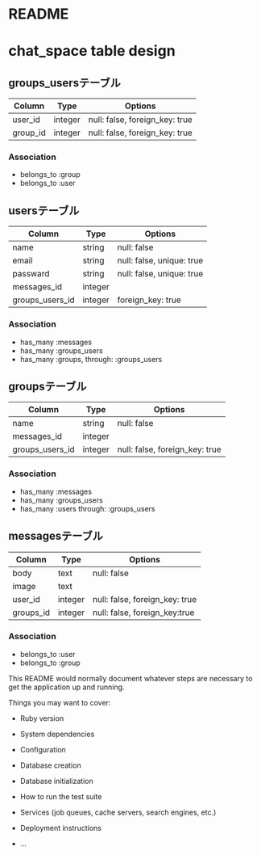 # README
# chat_space table design

## groups_usersテーブル

|Column|Type|Options|
|------|----|-------|
|user_id|integer|null: false, foreign_key: true|
|group_id|integer|null: false, foreign_key: true|

### Association
- belongs_to :group
- belongs_to :user

## usersテーブル

|Column|Type|Options|
|------|----|-------|
|name|string|null: false|
|email|string|null: false, unique: true|
|passward|string|null: false, unique: true|
|messages_id|integer||
|groups_users_id|integer|foreign_key: true|

### Association
- has_many :messages
- has_many :groups_users
- has_many :groups, through: :groups_users

## groupsテーブル

|Column|Type|Options|
|------|----|-------|
|name|string|null: false|
|messages_id|integer||
|groups_users_id|integer|null: false, foreign_key: true|

### Association
- has_many :messages
- has_many :groups_users
- has_many :users through: :groups_users

## messagesテーブル

|Column|Type|Options|
|------|----|-------|
|body|text|null: false|
|image|text||
|user_id|integer|null: false, foreign_key: true|
|groups_id|integer|null: false, foreign_key:true|

### Association
- belongs_to :user
- belongs_to :group




This README would normally document whatever steps are necessary to get the
application up and running.

Things you may want to cover:

* Ruby version

* System dependencies

* Configuration

* Database creation

* Database initialization

* How to run the test suite

* Services (job queues, cache servers, search engines, etc.)

* Deployment instructions

* ...
